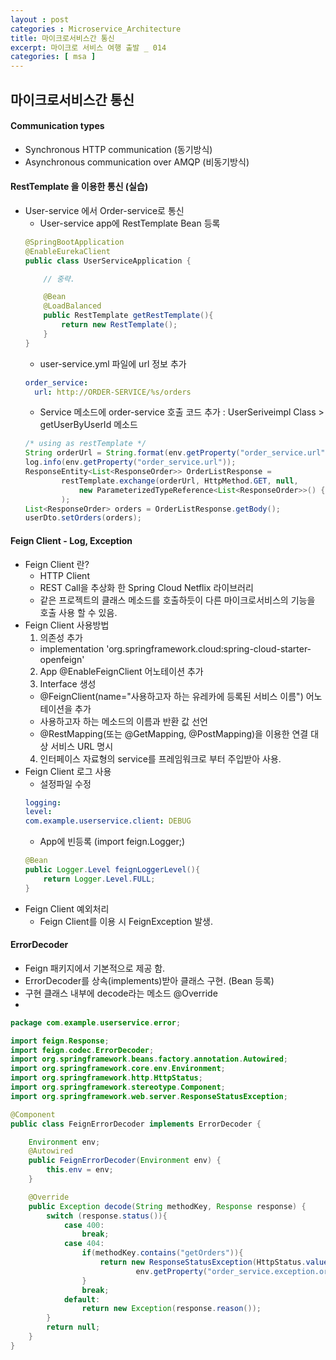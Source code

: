 ```yaml
---
layout : post
categories : Microservice_Architecture
title: 마이크로서비스간 통신
excerpt: 마이크로 서비스 여행 출발 _ 014
categories: [ msa ]
---
```


## 마이크로서비스간 통신

#### Communication types
* Synchronous HTTP communication (동기방식)
* Asynchronous communication over AMQP (비동기방식)

#### RestTemplate 을 이용한 통신 (실습)
* User-service 에서 Order-service로 통신
  - User-service app에 RestTemplate Bean 등록  
  ```java
  @SpringBootApplication
  @EnableEurekaClient
  public class UserServiceApplication {

      // 중략.

      @Bean
      @LoadBalanced
      public RestTemplate getRestTemplate(){
          return new RestTemplate();
      }
  }
  ```
  - user-service.yml 파일에 url 정보 추가
  ```yml
  order_service:
    url: http://ORDER-SERVICE/%s/orders
  ```
  - Service 메소드에 order-service 호출 코드 추가 : UserSeriveimpl Class > getUserByUserId 메소드
  ```java
  /* using as restTemplate */
  String orderUrl = String.format(env.getProperty("order_service.url"), userId);
  log.info(env.getProperty("order_service.url"));
  ResponseEntity<List<ResponseOrder>> OrderListResponse =
          restTemplate.exchange(orderUrl, HttpMethod.GET, null,
              new ParameterizedTypeReference<List<ResponseOrder>>() {}
          );
  List<ResponseOrder> orders = OrderListResponse.getBody();
  userDto.setOrders(orders);
  ```

#### Feign Client - Log, Exception
* Feign Client 란?
  - HTTP Client
  - REST Call을 추상화 한 Spring Cloud Netflix 라이브러리
  - 같은 프로젝트의 클래스 메소드를 호출하듯이 다른 마이크로서비스의 기능을 호출 사용 할 수 있음. 
* Feign Client 사용방법
  1. 의존성 추가
    - implementation 'org.springframework.cloud:spring-cloud-starter-openfeign'
  2. App @EnableFeignClient 어노테이션 추가
  3. Interface 생성
    - @FeignClient(name="사용하고자 하는 유레카에 등록된 서비스 이름") 어노테이션을 추가
    - 사용하고자 하는 메소드의 이름과 반환 값 선언
    - @RestMapping(또는 @GetMapping, @PostMapping)을 이용한 연결 대상 서비스 URL 명시
  4. 인터페이스 자료형의 service를 프레임워크로 부터 주입받아 사용.
* Feign Client 로그 사용
  + 설정파일 수정
  ```yml
  logging:
  level:
  com.example.userservice.client: DEBUG
  ```
  + App에 빈등록 (import feign.Logger;)
  ```java
  @Bean
  public Logger.Level feignLoggerLevel(){
      return Logger.Level.FULL;
  }
  ```
* Feign Client 예외처리
  + Feign Client를 이용 시 FeignException 발생.

#### ErrorDecoder
  + Feign 패키지에서 기본적으로 제공 함.
  + ErrorDecoder를 상속(implements)받아 클래스 구현. (Bean 등록)
  + 구현 클래스 내부에 decode라는 메소드 @Override
  + 
  ```java
  package com.example.userservice.error;

  import feign.Response;
  import feign.codec.ErrorDecoder;
  import org.springframework.beans.factory.annotation.Autowired;
  import org.springframework.core.env.Environment;
  import org.springframework.http.HttpStatus;
  import org.springframework.stereotype.Component;
  import org.springframework.web.server.ResponseStatusException;

  @Component
  public class FeignErrorDecoder implements ErrorDecoder {

      Environment env;
      @Autowired
      public FeignErrorDecoder(Environment env) {
          this.env = env;
      }

      @Override
      public Exception decode(String methodKey, Response response) {
          switch (response.status()){
              case 400:
                  break;
              case 404:
                  if(methodKey.contains("getOrders")){
                      return new ResponseStatusException(HttpStatus.valueOf(response.status()),
                              env.getProperty("order_service.exception.orders_is_empty"));
                  }
                  break;
              default:
                  return new Exception(response.reason());
          }
          return null;
      }
  }

  ```